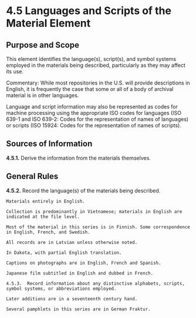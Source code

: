 # 4.5  Languages and Scripts of the Material Element

## Purpose and Scope
This element identifies the language(s), script(s), and symbol systems employed in the materials being described, particularly as they may affect its use.

Commentary:  While most repositories in the U.S. will provide descriptions in English, it is frequently the case that some or all of a body of archival material is in other languages.

Language and script information may also be represented as codes for machine processing using the appropriate ISO codes for languages (ISO 639-1 and ISO 639-2: Codes for the representation of names of languages) or scripts (ISO 15924: Codes for the representation of names of scripts).

## Sources of Information
**4.5.1.**  Derive the information from the materials themselves.

## General Rules
**4.5.2.**  Record the language(s) of the materials being described.
```
Materials entirely in English.

Collection is predominantly in Vietnamese; materials in English are indicated at the file level.

Most of the material in this series is in Finnish. Some correspondence in English, French, and Swedish.

All records are in Latvian unless otherwise noted.

In Dakota, with partial English translation.

Captions on photographs are in English, French and Spanish.

Japanese film subtitled in English and dubbed in French.

4.5.3.  Record information about any distinctive alphabets, scripts, symbol systems, or abbreviations employed.

Later additions are in a seventeenth century hand.

Several pamphlets in this series are in German Fraktur.
```
